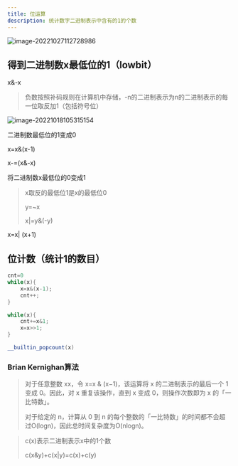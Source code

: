 ```yaml
---
title: 位运算
description: 统计数字二进制表示中含有的1的个数
---
```




![image-20221027112728986](D:%5CHexo%5Cimage%5Cimage-20221027112728986.png)

## 得到二进制数x最低位的1（lowbit）

x&-x

> 负数按照补码规则在计算机中存储，-n的二进制表示为n的二进制表示的每一位取反加1（包括符号位）

![image-20221018105315154](D:%5CHexo%5Cimage%5Cimage-20221018105315154.png)

二进制数最低位的1变成0

x=x&(x-1)

x-=(x&-x)

将二进制数x最低位的0变成1

> x取反的最低位1是x的最低位0
>
> y=~x
>
> x|=y&(-y)

x=x| (x+1)

## 位计数（统计1的数目）

```c++
cnt=0
while(x){
    x=x&(x-1);
    cnt++;
}

while(x){
    cnt+=x&1;
    x=x>>1;
}

__builtin_popcount(x)
```

### Brian Kernighan算法

> 对于任意整数 xx，令 x=x & (x−1)，该运算将 x 的二进制表示的最后一个 1 变成 0。因此，对 x 重复该操作，直到 x 变成 0，则操作次数即为 x 的「一比特数」。
>
> 对于给定的 n，计算从 0 到 n 的每个整数的「一比特数」的时间都不会超过O(logn)，因此总时间复杂度为O(nlogn)。

> c(x)表示二进制表示x中的1个数
>
> c(x&y)+c(x|y)=c(x)+c(y)